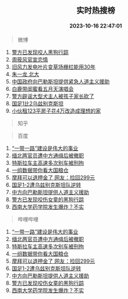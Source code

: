 <div align="center"><h2>实时热搜榜</h2><h4>2023-10-16 22:47:01</h4></div>

> 微博  

1. [警方已发现咬人黑狗行踪](https://s.weibo.com/weibo?q=%23%E8%AD%A6%E6%96%B9%E5%B7%B2%E5%8F%91%E7%8E%B0%E5%92%AC%E4%BA%BA%E9%BB%91%E7%8B%97%E8%A1%8C%E8%B8%AA%23&t=31&band_rank=1&Refer=top)<br />
2. [周筱风官宣恋情](https://s.weibo.com/weibo?q=%23%E5%91%A8%E7%AD%B1%E9%A3%8E%E5%AE%98%E5%AE%A3%E6%81%8B%E6%83%85%23&t=31&band_rank=2&Refer=top)<br />
3. [旧风力发电叶片变草场栅栏能用30年](https://s.weibo.com/weibo?q=%23%E6%97%A7%E9%A3%8E%E5%8A%9B%E5%8F%91%E7%94%B5%E5%8F%B6%E7%89%87%E5%8F%98%E8%8D%89%E5%9C%BA%E6%A0%85%E6%A0%8F%E8%83%BD%E7%94%A830%E5%B9%B4%23&t=31&band_rank=3&Refer=top)<br />
4. [朱一龙 北大](https://s.weibo.com/weibo?q=%E6%9C%B1%E4%B8%80%E9%BE%99%20%E5%8C%97%E5%A4%A7&t=31&band_rank=4&Refer=top)<br />
5. [中国政府向巴勒斯坦提供紧急人道主义援助](https://s.weibo.com/weibo?q=%23%E4%B8%AD%E5%9B%BD%E6%94%BF%E5%BA%9C%E5%90%91%E5%B7%B4%E5%8B%92%E6%96%AF%E5%9D%A6%E6%8F%90%E4%BE%9B%E7%B4%A7%E6%80%A5%E4%BA%BA%E9%81%93%E4%B8%BB%E4%B9%89%E6%8F%B4%E5%8A%A9%23&t=31&band_rank=5&Refer=top)<br />
6. [白鹿带闺蜜看五月天演唱会](https://s.weibo.com/weibo?q=%23%E7%99%BD%E9%B9%BF%E5%B8%A6%E9%97%BA%E8%9C%9C%E7%9C%8B%E4%BA%94%E6%9C%88%E5%A4%A9%E6%BC%94%E5%94%B1%E4%BC%9A%23&t=31&band_rank=6&Refer=top)<br />
7. [警方辟谣大型犬主人被孩子家长砍了](https://s.weibo.com/weibo?q=%23%E8%AD%A6%E6%96%B9%E8%BE%9F%E8%B0%A3%E5%A4%A7%E5%9E%8B%E7%8A%AC%E4%B8%BB%E4%BA%BA%E8%A2%AB%E5%AD%A9%E5%AD%90%E5%AE%B6%E9%95%BF%E7%A0%8D%E4%BA%86%23&t=31&band_rank=7&Refer=top)<br />
8. [国足1比2乌兹别克斯坦](https://s.weibo.com/weibo?q=%23%E5%9B%BD%E8%B6%B31%E6%AF%942%E4%B9%8C%E5%85%B9%E5%88%AB%E5%85%8B%E6%96%AF%E5%9D%A6%23&t=31&band_rank=8&Refer=top)<br />
9. [小伙租123平房子花4万改造成理想的家](https://s.weibo.com/weibo?q=%23%E5%B0%8F%E4%BC%99%E7%A7%9F123%E5%B9%B3%E6%88%BF%E5%AD%90%E8%8A%B14%E4%B8%87%E6%94%B9%E9%80%A0%E6%88%90%E7%90%86%E6%83%B3%E7%9A%84%E5%AE%B6%23&t=31&band_rank=9&Refer=top)<br />

> 知乎  


> 百度  

1. [“一带一路”建设是伟大的事业](https://www.baidu.com/s?wd=%E2%80%9C%E4%B8%80%E5%B8%A6%E4%B8%80%E8%B7%AF%E2%80%9D%E5%BB%BA%E8%AE%BE%E6%98%AF%E4%BC%9F%E5%A4%A7%E7%9A%84%E4%BA%8B%E4%B8%9A&sa=fyb_news&rsv_dl=fyb_news)<br />
2. [缅北两官员遭中方通缉后被撤职](https://www.baidu.com/s?wd=%E7%BC%85%E5%8C%97%E4%B8%A4%E5%AE%98%E5%91%98%E9%81%AD%E4%B8%AD%E6%96%B9%E9%80%9A%E7%BC%89%E5%90%8E%E8%A2%AB%E6%92%A4%E8%81%8C&sa=fyb_news&rsv_dl=fyb_news)<br />
3. [特斯拉车主高速多次别车被刑拘](https://www.baidu.com/s?wd=%E7%89%B9%E6%96%AF%E6%8B%89%E8%BD%A6%E4%B8%BB%E9%AB%98%E9%80%9F%E5%A4%9A%E6%AC%A1%E5%88%AB%E8%BD%A6%E8%A2%AB%E5%88%91%E6%8B%98&sa=fyb_news&rsv_dl=fyb_news)<br />
4. [一组数据带你看大国粮仓](https://www.baidu.com/s?wd=%E4%B8%80%E7%BB%84%E6%95%B0%E6%8D%AE%E5%B8%A6%E4%BD%A0%E7%9C%8B%E5%A4%A7%E5%9B%BD%E7%B2%AE%E4%BB%93&sa=fyb_news&rsv_dl=fyb_news)<br />
5. [摩拜可以退押金了 网友：捡回299元](https://www.baidu.com/s?wd=%E6%91%A9%E6%8B%9C%E5%8F%AF%E4%BB%A5%E9%80%80%E6%8A%BC%E9%87%91%E4%BA%86+%E7%BD%91%E5%8F%8B%EF%BC%9A%E6%8D%A1%E5%9B%9E299%E5%85%83&sa=fyb_news&rsv_dl=fyb_news)<br />
6. [国足1-2遭乌兹别克斯坦队逆转](https://www.baidu.com/s?wd=%E5%9B%BD%E8%B6%B31-2%E9%81%AD%E4%B9%8C%E5%85%B9%E5%88%AB%E5%85%8B%E6%96%AF%E5%9D%A6%E9%98%9F%E9%80%86%E8%BD%AC&sa=fyb_news&rsv_dl=fyb_news)<br />
7. [中方向巴勒斯坦提供人道主义援助](https://www.baidu.com/s?wd=%E4%B8%AD%E6%96%B9%E5%90%91%E5%B7%B4%E5%8B%92%E6%96%AF%E5%9D%A6%E6%8F%90%E4%BE%9B%E4%BA%BA%E9%81%93%E4%B8%BB%E4%B9%89%E6%8F%B4%E5%8A%A9&sa=fyb_news&rsv_dl=fyb_news)<br />
8. [警方已发现咬伤女童的黑狗行踪](https://www.baidu.com/s?wd=%E8%AD%A6%E6%96%B9%E5%B7%B2%E5%8F%91%E7%8E%B0%E5%92%AC%E4%BC%A4%E5%A5%B3%E7%AB%A5%E7%9A%84%E9%BB%91%E7%8B%97%E8%A1%8C%E8%B8%AA&sa=fyb_news&rsv_dl=fyb_news)<br />
9. [西南大学药学院发生爆炸？不实](https://www.baidu.com/s?wd=%E8%A5%BF%E5%8D%97%E5%A4%A7%E5%AD%A6%E8%8D%AF%E5%AD%A6%E9%99%A2%E5%8F%91%E7%94%9F%E7%88%86%E7%82%B8%EF%BC%9F%E4%B8%8D%E5%AE%9E&sa=fyb_news&rsv_dl=fyb_news)<br />

> 哔哩哔哩  

1. [“一带一路”建设是伟大的事业](https://www.baidu.com/s?wd=%E2%80%9C%E4%B8%80%E5%B8%A6%E4%B8%80%E8%B7%AF%E2%80%9D%E5%BB%BA%E8%AE%BE%E6%98%AF%E4%BC%9F%E5%A4%A7%E7%9A%84%E4%BA%8B%E4%B8%9A&sa=fyb_news&rsv_dl=fyb_news)<br />
2. [缅北两官员遭中方通缉后被撤职](https://www.baidu.com/s?wd=%E7%BC%85%E5%8C%97%E4%B8%A4%E5%AE%98%E5%91%98%E9%81%AD%E4%B8%AD%E6%96%B9%E9%80%9A%E7%BC%89%E5%90%8E%E8%A2%AB%E6%92%A4%E8%81%8C&sa=fyb_news&rsv_dl=fyb_news)<br />
3. [特斯拉车主高速多次别车被刑拘](https://www.baidu.com/s?wd=%E7%89%B9%E6%96%AF%E6%8B%89%E8%BD%A6%E4%B8%BB%E9%AB%98%E9%80%9F%E5%A4%9A%E6%AC%A1%E5%88%AB%E8%BD%A6%E8%A2%AB%E5%88%91%E6%8B%98&sa=fyb_news&rsv_dl=fyb_news)<br />
4. [一组数据带你看大国粮仓](https://www.baidu.com/s?wd=%E4%B8%80%E7%BB%84%E6%95%B0%E6%8D%AE%E5%B8%A6%E4%BD%A0%E7%9C%8B%E5%A4%A7%E5%9B%BD%E7%B2%AE%E4%BB%93&sa=fyb_news&rsv_dl=fyb_news)<br />
5. [摩拜可以退押金了 网友：捡回299元](https://www.baidu.com/s?wd=%E6%91%A9%E6%8B%9C%E5%8F%AF%E4%BB%A5%E9%80%80%E6%8A%BC%E9%87%91%E4%BA%86+%E7%BD%91%E5%8F%8B%EF%BC%9A%E6%8D%A1%E5%9B%9E299%E5%85%83&sa=fyb_news&rsv_dl=fyb_news)<br />
6. [国足1-2遭乌兹别克斯坦队逆转](https://www.baidu.com/s?wd=%E5%9B%BD%E8%B6%B31-2%E9%81%AD%E4%B9%8C%E5%85%B9%E5%88%AB%E5%85%8B%E6%96%AF%E5%9D%A6%E9%98%9F%E9%80%86%E8%BD%AC&sa=fyb_news&rsv_dl=fyb_news)<br />
7. [中方向巴勒斯坦提供人道主义援助](https://www.baidu.com/s?wd=%E4%B8%AD%E6%96%B9%E5%90%91%E5%B7%B4%E5%8B%92%E6%96%AF%E5%9D%A6%E6%8F%90%E4%BE%9B%E4%BA%BA%E9%81%93%E4%B8%BB%E4%B9%89%E6%8F%B4%E5%8A%A9&sa=fyb_news&rsv_dl=fyb_news)<br />
8. [警方已发现咬伤女童的黑狗行踪](https://www.baidu.com/s?wd=%E8%AD%A6%E6%96%B9%E5%B7%B2%E5%8F%91%E7%8E%B0%E5%92%AC%E4%BC%A4%E5%A5%B3%E7%AB%A5%E7%9A%84%E9%BB%91%E7%8B%97%E8%A1%8C%E8%B8%AA&sa=fyb_news&rsv_dl=fyb_news)<br />
9. [西南大学药学院发生爆炸？不实](https://www.baidu.com/s?wd=%E8%A5%BF%E5%8D%97%E5%A4%A7%E5%AD%A6%E8%8D%AF%E5%AD%A6%E9%99%A2%E5%8F%91%E7%94%9F%E7%88%86%E7%82%B8%EF%BC%9F%E4%B8%8D%E5%AE%9E&sa=fyb_news&rsv_dl=fyb_news)<br />
